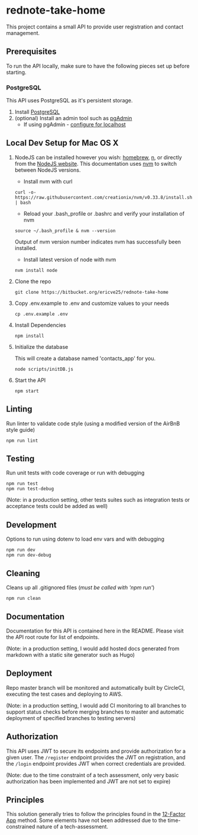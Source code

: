 # rednote-take-home

This project contains a small API to provide user registration and contact management.

## Prerequisites

To run the API locally, make sure to have the following pieces set up before starting.

### PostgreSQL

This API uses PostgreSQL as it's persistent storage.

1. Install [PostgreSQL](https://postgresapp.com/)
1. (optional) Install an admin tool such as [pgAdmin](https://www.pgadmin.org/download/pgadmin-4-macos/)
   * If using pgAdmin - [configure for localhost](https://www.pgadmin.org/docs/pgadmin4/dev/server_dialog.html#server-dialog)

## Local Dev Setup for Mac OS X

1. NodeJS can be installed however you wish:  [homebrew](http://brew.sh/), [n](https://github.com/tj/n), or directly from the [NodeJS website](https://nodejs.org/en/).  This documentation uses [nvm](https://github.com/creationix/nvm) to switch between NodeJS versions.
    - Install nvm with curl
    ```
    curl -o- https://raw.githubusercontent.com/creationix/nvm/v0.33.8/install.sh | bash
    ```
    - Reload your .bash_profile or .bashrc and verify your installation of nvm
    ```
    source ~/.bash_profile & nvm --version
    ```
    Output of nvm version number indicates nvm has successfully been installed.
    - Install latest version of node with nvm
    ```
    nvm install node
    ```

1. Clone the repo

    ```
    git clone https://bitbucket.org/ericve25/rednote-take-home
    ```

1. Copy .env.example to .env and customize values to your needs

    ```
    cp .env.example .env
    ```

1. Install Dependencies

    ```
    npm install
    ```

1. Initialize the database
    
    This will create a database named 'contacts_app' for you.

    ```
    node scripts/initDB.js
    ```

1. Start the API

    ```
    npm start
    ```

## Linting

Run linter to validate code style (using a modified version of the AirBnB style guide)

```
npm run lint
```

## Testing

Run unit tests with code coverage or run with debugging

```
npm run test
npm run test-debug
```

(Note: in a production setting, other tests suites such as integration tests or acceptance tests could be added as well)

## Development

Options to run using dotenv to load env vars and with debugging

```
npm run dev
npm run dev-debug
```

## Cleaning

Cleans up all .gitignored files (*must be called with 'npm run'*)

```
npm run clean
```

## Documentation

Documentation for this API is contained here in the README. Please visit the API root route for list of endpoints.

(Note: in a production setting, I would add hosted docs generated from markdown with a static site generator such as Hugo)

## Deployment

Repo master branch will be monitored and automatically built by CircleCI, executing the test cases and deploying to AWS.

(Note: in a production setting, I would add CI monitoring to all branches to support status checks before merging branches to master and automatic deployment of specified branches to testing servers)

## Authorization

This API uses JWT to secure its endpoints and provide authorization for a given user. The `/register` endpoint provides the JWT on registration, and the `/login` endpoint provides JWT when correct credentials are provided.

(Note: due to the time constraint of a tech assessment, only very basic authorization has been implemented and JWT are not set to expire)

## Principles

This solution generally tries to follow the principles found in the [12-Factor App](https://12factor.net/) method. Some elements have not been addressed due to the time-constrained nature of a tech-assessment.